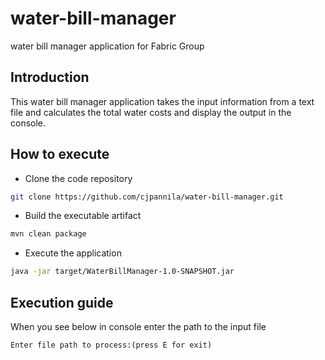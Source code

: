 # water-bill-manager
water bill manager application for Fabric Group

## Introduction
This water bill manager application takes the input information from a text file and calculates the total water costs and display the output in the console.

## How to execute
- Clone the code repository
```sh
git clone https://github.com/cjpannila/water-bill-manager.git
```
- Build the executable artifact
```sh
mvn clean package
```
- Execute the application
```sh
java -jar target/WaterBillManager-1.0-SNAPSHOT.jar
```

## Execution guide
When you see below in console enter the path to the input file
```
Enter file path to process:(press E for exit)
```